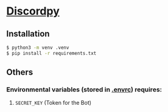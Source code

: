 # [Discordpy](https://discordpy.readthedocs.io/)

## Installation

```bash
$ python3 -m venv .venv
$ pip install -r requirements.txt
```

## Others

### Environmental variables (stored in [.envrc](https://direnv.net/)) requires:

1.  `SECRET_KEY` (Token for the Bot)
